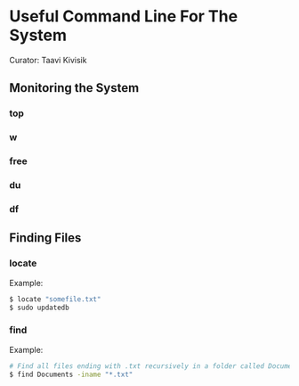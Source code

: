 # Useful Command Line For The System
Curator: Taavi Kivisik

## Monitoring the System

### top
### w
### free
### du
### df

## Finding Files

### locate
Example:  
```bash
$ locate "somefile.txt"
$ sudo updatedb
```

### find

Example:  
```bash
# Find all files ending with .txt recursively in a folder called Documents
$ find Documents -iname "*.txt"
```
